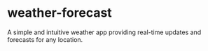 # weather-forecast
 A simple and intuitive weather app providing real-time updates and forecasts for any location.
